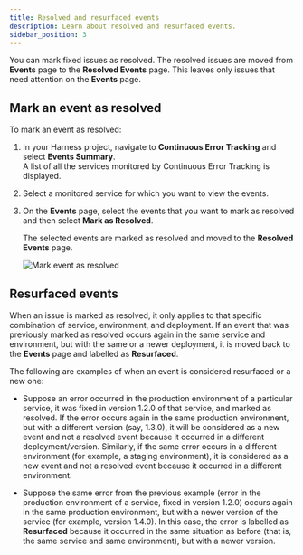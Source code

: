 ```yaml
---
title: Resolved and resurfaced events
description: Learn about resolved and resurfaced events.
sidebar_position: 3
---
```


You can mark fixed issues as resolved. The resolved issues are moved from **Events** page to the **Resolved Events** page. This leaves only issues that need attention on the **Events** page.


## Mark an event as resolved

To mark an event as resolved:

1. In your Harness project, navigate to **Continuous Error Tracking** and select **Events Summary**.    
   A list of all the services monitored by Continuous Error Tracking is displayed.

2. Select a monitored service for which you want to view the events.

3. On the **Events** page, select the events that you want to mark as resolved and then select **Mark as Resolved**.  
   
   The selected events are marked as resolved and moved to the **Resolved Events** page.

   ![Mark event as resolved](./static/mark-event-resolved.gif)


## Resurfaced events

When an issue is marked as resolved, it only applies to that specific combination of service, environment, and deployment. If an event that was previously marked as resolved occurs again in the same service and environment, but with the same or a newer deployment, it is moved back to the **Events** page and labelled as **Resurfaced**.

The following are examples of when an event is considered resurfaced or a new one:

- Suppose an error occurred in the production environment of a particular service, it was fixed in version 1.2.0 of that service, and marked as resolved. If the error occurs again in the same production environment, but with a different version (say, 1.3.0), it will be considered as a new event and not a resolved event because it occurred in a different deployment/version. Similarly, if the same error occurs in a different environment (for example, a staging environment), it is considered as a new event and not a resolved event because it occurred in a different environment.

- Suppose the same error from the previous example (error in the production environment of a service, fixed in version 1.2.0) occurs again in the same production environment, but with a newer version of the service (for example, version 1.4.0). In this case, the error is labelled as **Resurfaced** because it occurred in the same situation as before (that is, the same service and same environment), but with a newer version.

